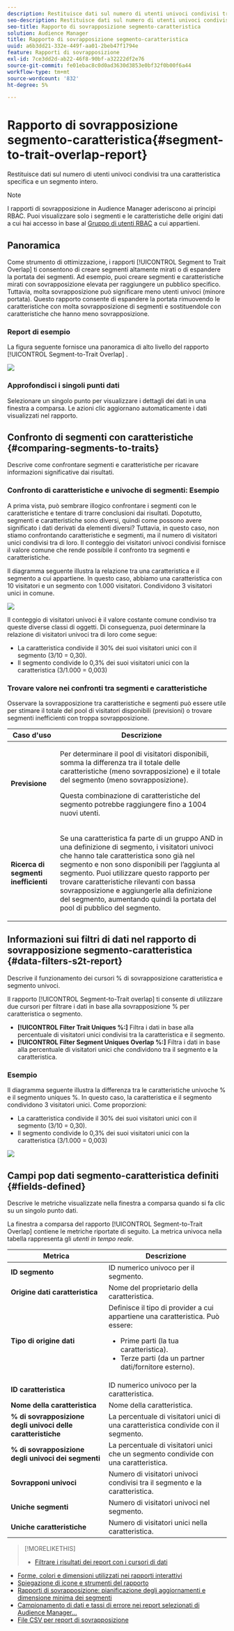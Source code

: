 ```yaml
---
description: Restituisce dati sul numero di utenti univoci condivisi tra una caratteristica specifica e un segmento intero.
seo-description: Restituisce dati sul numero di utenti univoci condivisi tra una caratteristica specifica e un segmento intero.
seo-title: Rapporto di sovrapposizione segmento-caratteristica
solution: Audience Manager
title: Rapporto di sovrapposizione segmento-caratteristica
uuid: a6b3dd21-332e-449f-aa01-2beb47f1794e
feature: Rapporti di sovrapposizione
exl-id: 7ce3dd2d-ab22-46f8-90bf-a32222df2e76
source-git-commit: fe01ebac8c0d0ad3630d3853e0bf32f0b00f6a44
workflow-type: tm+mt
source-wordcount: '832'
ht-degree: 5%

---
```


# Rapporto di sovrapposizione segmento-caratteristica{#segment-to-trait-overlap-report}

Restituisce dati sul numero di utenti univoci condivisi tra una caratteristica specifica e un segmento intero.

>[!NOTE]
>
>I rapporti di sovrapposizione in Audience Manager aderiscono ai principi RBAC. Puoi visualizzare solo i segmenti e le caratteristiche delle origini dati a cui hai accesso in base al [Gruppo di utenti RBAC](/help/using/features/administration/administration-overview.md) a cui appartieni.

<!-- 

c_segment_trait_overlap.xml

 -->

## Panoramica

Come strumento di ottimizzazione, i rapporti [!UICONTROL Segment to Trait Overlap] ti consentono di creare segmenti altamente mirati o di espandere la portata dei segmenti. Ad esempio, puoi creare segmenti e caratteristiche mirati con sovrapposizione elevata per raggiungere un pubblico specifico. Tuttavia, molta sovrapposizione può significare meno utenti univoci (minore portata). Questo rapporto consente di espandere la portata rimuovendo le caratteristiche con molta sovrapposizione di segmenti e sostituendole con caratteristiche che hanno meno sovrapposizione.

### Report di esempio

La figura seguente fornisce una panoramica di alto livello del rapporto [!UICONTROL Segment-to-Trait Overlap] .

![](assets/segment-to-trait-overlap.png)

### Approfondisci i singoli punti dati

Selezionare un singolo punto per visualizzare i dettagli dei dati in una finestra a comparsa. Le azioni clic aggiornano automaticamente i dati visualizzati nel rapporto.

## Confronto di segmenti con caratteristiche {#comparing-segments-to-traits}

Descrive come confrontare segmenti e caratteristiche per ricavare informazioni significative dai risultati.

<!-- 

c_compare_s2t.xml

 -->

### Confronto di caratteristiche e univoche di segmenti: Esempio

A prima vista, può sembrare illogico confrontare i segmenti con le caratteristiche e tentare di trarre conclusioni dai risultati. Dopotutto, segmenti e caratteristiche sono diversi, quindi come possono avere significato i dati derivati da elementi diversi? Tuttavia, in questo caso, non stiamo confrontando caratteristiche e segmenti, ma il numero di visitatori unici condivisi tra di loro. Il conteggio dei visitatori univoci condivisi fornisce il valore comune che rende possibile il confronto tra segmenti e caratteristiche.

Il diagramma seguente illustra la relazione tra una caratteristica e il segmento a cui appartiene. In questo caso, abbiamo una caratteristica con 10 visitatori e un segmento con 1.000 visitatori. Condividono 3 visitatori unici in comune.

![](assets/s2t.png)

Il conteggio di visitatori univoci è il valore costante comune condiviso tra queste diverse classi di oggetti. Di conseguenza, puoi determinare la relazione di visitatori univoci tra di loro come segue:

* La caratteristica condivide il 30% dei suoi visitatori unici con il segmento (3/10 = 0,30).
* Il segmento condivide lo 0,3% dei suoi visitatori unici con la caratteristica (3/1.000 = 0,003)

### Trovare valore nei confronti tra segmenti e caratteristiche

Osservare la sovrapposizione tra caratteristiche e segmenti può essere utile per stimare il totale del pool di visitatori disponibili (previsioni) o trovare segmenti inefficienti con troppa sovrapposizione.

<table id="table_5B211EF95216426299EB20253A5A9C1B"> 
 <thead> 
  <tr> 
   <th colname="col1" class="entry"> Caso d'uso </th> 
   <th colname="col2" class="entry"> Descrizione </th> 
  </tr>
 </thead>
 <tbody> 
  <tr> 
   <td colname="col1"><b>Previsione</b> </td> 
   <td colname="col2"> <p>Per determinare il pool di visitatori disponibili, somma la differenza tra il totale delle caratteristiche (meno sovrapposizione) e il totale del segmento (meno sovrapposizione). </p> <p>Questa combinazione di caratteristiche del segmento potrebbe raggiungere fino a 1004 nuovi utenti. </p> </td> 
  </tr> 
  <tr> 
   <td colname="col1"><b>Ricerca di segmenti inefficienti</b> </td> 
   <td colname="col2"> <p>Se una caratteristica fa parte di un gruppo <span class="wintitle"> AND</span> in una definizione di segmento, i visitatori univoci che hanno tale caratteristica sono già nel segmento e non sono disponibili per l’aggiunta al segmento. Puoi utilizzare questo rapporto per trovare caratteristiche rilevanti con bassa sovrapposizione e aggiungerle alla definizione del segmento, aumentando quindi la portata del pool di pubblico del segmento. </p> </td> 
  </tr> 
 </tbody> 
</table>

## Informazioni sui filtri di dati nel rapporto di sovrapposizione segmento-caratteristica {#data-filters-s2t-report}

Descrive il funzionamento dei cursori % di sovrapposizione caratteristica e segmento univoci.

<!-- 

r_s2t_sliders.xml

 -->

Il rapporto [!UICONTROL Segment-to-Trait overlap] ti consente di utilizzare due cursori per filtrare i dati in base alla sovrapposizione % per caratteristica o segmento.

* **[!UICONTROL Filter Trait Uniques %:]** Filtra i dati in base alla percentuale di visitatori unici condivisi tra la caratteristica e il segmento.
* **[!UICONTROL Filter Segment Uniques Overlap %:]** Filtra i dati in base alla percentuale di visitatori unici che condividono tra il segmento e la caratteristica.

### Esempio

Il diagramma seguente illustra la differenza tra le caratteristiche univoche % e il segmento uniques %. In questo caso, la caratteristica e il segmento condividono 3 visitatori unici. Come proporzioni:

* La caratteristica condivide il 30% dei suoi visitatori unici con il segmento (3/10 = 0,30).
* Il segmento condivide lo 0,3% dei suoi visitatori unici con la caratteristica (3/1.000 = 0,003)

![](assets/s2t.png)

## Campi pop dati segmento-caratteristica definiti {#fields-defined}

Descrive le metriche visualizzate nella finestra a comparsa quando si fa clic su un singolo punto dati.

<!-- 

r_s2t_data_pop.xml

 -->

La finestra a comparsa del rapporto [!UICONTROL Segment-to-Trait Overlap] contiene le metriche riportate di seguito. La metrica univoca nella tabella rappresenta gli *utenti in tempo reale*.

<table id="table_4AF72754276242FFB11543635B43AD90"> 
 <thead> 
  <tr> 
   <th colname="col1" class="entry"> Metrica </th> 
   <th colname="col2" class="entry"> Descrizione </th> 
  </tr>
 </thead>
 <tbody> 
  <tr> 
   <td colname="col1"><b><span class="wintitle"> ID segmento</span></b> </td> 
   <td colname="col2"> ID numerico univoco per il segmento. </td> 
  </tr> 
  <tr> 
   <td colname="col1"><b><span class="wintitle"> Origine dati caratteristica  </span></b> </td> 
   <td colname="col2"> Nome del proprietario della caratteristica. </td> 
  </tr> 
  <tr> 
   <td colname="col1"><b><span class="wintitle"> Tipo di origine dati</span></b> </td> 
   <td colname="col2">Definisce il tipo di provider a cui appartiene una caratteristica. Può essere: 
    <ul id="ul_0477C04A33FD4F5D998B98984E6554D3"> 
     <li id="li_50FCA48EDB5843AB8FB6C34ED2C0067D">Prime parti (la tua caratteristica). </li> 
     <li id="li_4F6148EDAEFE43FA8D505944E9FE3855">Terze parti (da un partner dati/fornitore esterno). </li> 
    </ul> </td> 
  </tr> 
  <tr> 
   <td colname="col1"><b><span class="wintitle"> ID caratteristica</span></b> </td> 
   <td colname="col2"> ID numerico univoco per la caratteristica. </td> 
  </tr> 
  <tr> 
   <td colname="col1"><b><span class="wintitle"> Nome della caratteristica</span></b> </td> 
   <td colname="col2"> Nome della caratteristica. </td> 
  </tr> 
  <tr> 
   <td colname="col1"><b><span class="wintitle"> % di sovrapposizione degli univoci delle caratteristiche</span></b> </td> 
   <td colname="col2"> La percentuale di visitatori unici di una caratteristica condivide con il segmento. </td> 
  </tr> 
  <tr> 
   <td colname="col1"><b><span class="wintitle"> % di sovrapposizione degli univoci dei segmenti</span></b> </td> 
   <td colname="col2"> La percentuale di visitatori unici che un segmento condivide con una caratteristica. </td> 
  </tr> 
  <tr> 
   <td colname="col1"><b><span class="wintitle"> Sovrapponi univoci</span></b> </td> 
   <td colname="col2"> Numero di visitatori univoci condivisi tra il segmento e la caratteristica. </td> 
  </tr> 
  <tr> 
   <td colname="col1"><b><span class="wintitle"> Uniche segmenti</span></b> </td> 
   <td colname="col2"> Numero di visitatori univoci nel segmento. </td> 
  </tr> 
  <tr> 
   <td colname="col1"><b><span class="wintitle"> Uniche caratteristiche</span></b> </td> 
   <td colname="col2"> Numero di visitatori unici nella caratteristica. </td> 
  </tr> 
 </tbody> 
</table>

>[!MORELIKETHIS]
>
>* [Filtrare i risultati dei report con i cursori di dati](../../reporting/dynamic-reports/data-sliders.md)
* [Forme, colori e dimensioni utilizzati nei rapporti interattivi](../../reporting/dynamic-reports/interactive-report-technology.md#shapes-colors-sizes)
* [Spiegazione di icone e strumenti del rapporto](../../reporting/dynamic-reports/interactive-report-technology.md#icons-tools-explained)
* [Rapporti di sovrapposizione: pianificazione degli aggiornamenti e dimensione minima dei segmenti](../../reporting/dynamic-reports/overlap-minimum-segment-size.md)
* [Campionamento di dati e tassi di errore nei report selezionati di Audience Manager...](../../reporting/report-sampling.md)
* [File CSV per report di sovrapposizione](../../reporting/dynamic-reports/overlap-csv-files.md)

